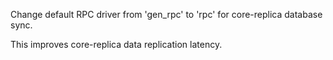 Change default RPC driver from 'gen_rpc' to 'rpc' for core-replica database sync.

This improves core-replica data replication latency.
